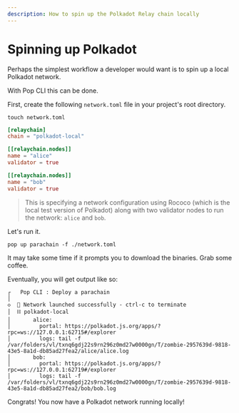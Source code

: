 ```yaml
---
description: How to spin up the Polkadot Relay chain locally
---
```


# Spinning up Polkadot

Perhaps the simplest workflow a developer would want is to spin up a local Polkadot network.

With Pop CLI this can be done.

First, create the following `network.toml` file in your project's root directory.

```shell
touch network.toml
```

```toml
[relaychain]
chain = "polkadot-local"

[[relaychain.nodes]]
name = "alice"
validator = true

[[relaychain.nodes]]
name = "bob"
validator = true
```

> This is specifying a network configuration using Rococo (which is the local test version of Polkadot) along with two validator nodes to run the network: `alice` and `bob`.

Let's run it.

```shell
pop up parachain -f ./network.toml
```

It may take some time if it prompts you to download the binaries. Grab some coffee.

Eventually, you will get output like so:

```
┌   Pop CLI : Deploy a parachain
│
◇  🚀 Network launched successfully - ctrl-c to terminate
│  ⛓️ polkadot-local
│       alice:
│         portal: https://polkadot.js.org/apps/?rpc=ws://127.0.0.1:62715#/explorer
│         logs: tail -f /var/folders/vl/txnq6gdj22s9rn296z0md27w0000gn/T/zombie-2957639d-9818-43e5-8a1d-db85ad27fea2/alice/alice.log
│       bob:
│         portal: https://polkadot.js.org/apps/?rpc=ws://127.0.0.1:62719#/explorer
│         logs: tail -f /var/folders/vl/txnq6gdj22s9rn296z0md27w0000gn/T/zombie-2957639d-9818-43e5-8a1d-db85ad27fea2/bob/bob.log
```

Congrats! You now have a Polkadot network running locally!
